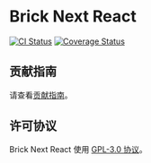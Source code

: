 # Brick Next React

[![CI Status](https://github.com/easyops-cn/next-react/actions/workflows/ci.yml/badge.svg?event=push&branch=master)](https://github.com/easyops-cn/next-react/actions?query=workflow%3ACI+branch%3Amaster)
[![Coverage Status](https://codecov.io/gh/easyops-cn/next-react/branch/master/graph/badge.svg?token=XSPIZ7X5WH)](https://app.codecov.io/gh/easyops-cn/next-react/tree/master)

## 贡献指南

请查看[贡献指南](./CONTRIBUTING.md)。

## 许可协议

Brick Next React 使用 [GPL-3.0 协议](./COPYING)。
